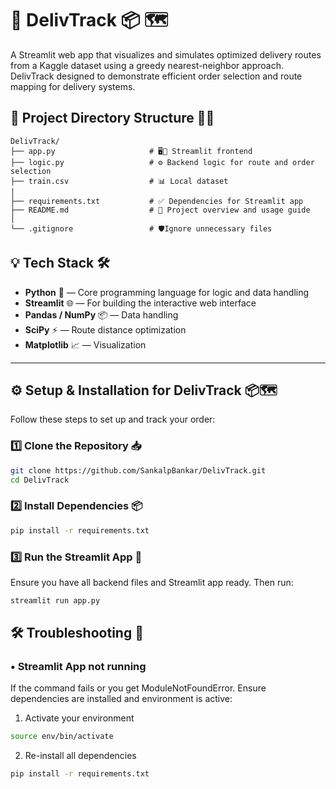 # 🚚 DelivTrack 📦 🗺️
A Streamlit web app that visualizes and simulates optimized delivery routes from a Kaggle dataset using a greedy nearest-neighbor approach.
DelivTrack designed to demonstrate efficient order selection and route mapping for delivery systems.

## 📁 Project Directory Structure 🧠💬

```
DelivTrack/
├── app.py                     # 🖥️🎨 Streamlit frontend
├── logic.py                   # ⚙️ Backend logic for route and order selection
├── train.csv                  # 📊 Local dataset 
│
├── requirements.txt           # ✅ Dependencies for Streamlit app
├── README.md                  # 📖 Project overview and usage guide
│
└── .gitignore                 # 🛡️Ignore unnecessary files
```

## 💡 Tech Stack 🛠️
- **Python** 🐍 — Core programming language for logic and data handling
- **Streamlit** 🌐 — For building the interactive web interface
- **Pandas / NumPy** 📦 — Data handling
- **SciPy** ⚡ — Route distance optimization
- **Matplotlib** 📈 — Visualization

---

## ⚙️ Setup & Installation for DelivTrack 📦🗺️
Follow these steps to set up and track your order:
### 1️⃣ Clone the Repository 📥
```sh
git clone https://github.com/SankalpBankar/DelivTrack.git
cd DelivTrack
```

### 2️⃣ Install Dependencies 📦
```sh
pip install -r requirements.txt
```

### 3️⃣ Run the Streamlit App 🚀
Ensure you have all backend files and Streamlit app ready. Then run:
```sh
streamlit run app.py
```

## 🛠️ Troubleshooting 🚨

### • Streamlit App not running
If the command fails or you get ModuleNotFoundError.
Ensure dependencies are installed and environment is active:
1. Activate your environment
```sh
source env/bin/activate
```
2. Re-install all dependencies
```sh
pip install -r requirements.txt
```

